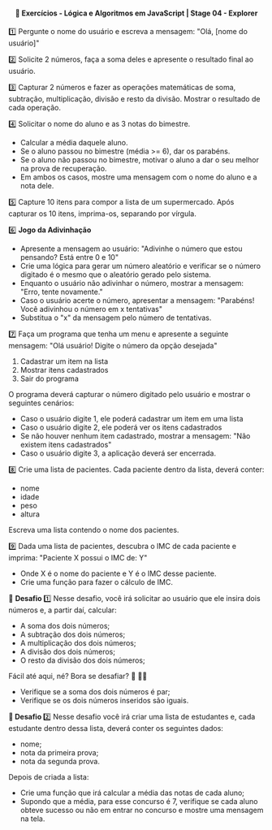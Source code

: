 <h4 align="center"> 
	🚀 Exercícios - Lógica e Algoritmos em JavaScript | Stage 04 - Explorer
</h4>


1️⃣ Pergunte o nome do usuário e escreva a mensagem: 
"Olá, [nome do usuário]"

2️⃣ Solicite 2 números, faça a soma deles e apresente o resultado final ao usuário.

3️⃣ Capturar 2 números e fazer as operações matemáticas de soma, subtração, multiplicação, divisão e resto da divisão. Mostrar o resultado de cada operação.

4️⃣ Solicitar o nome do aluno e as 3 notas do bimestre.
    <ul>
      <li> Calcular a média daquele aluno.</li>
      <li> Se o aluno passou no bimestre (média >= 6), dar os parabéns.</li>
      <li> Se o aluno não passou no bimestre, motivar o aluno a dar o seu melhor na prova de recuperação.</li>
      <li> Em ambos os casos, mostre uma mensagem com o nome do aluno e a nota dele.</li>
    </ul>
    
5️⃣ Capture 10 itens para compor a lista de um supermercado. Após capturar os 10 itens, imprima-os, separando por vírgula.

6️⃣ <strong>Jogo da Adivinhação</strong>
    <ul>
      <li> Apresente a mensagem ao usuário: "Adivinhe o número que estou pensando? Está entre 0 e 10"</li>
      <li> Crie uma lógica para gerar um número aleatório e verificar se o número digitado é o mesmo que o aleatório gerado pelo sistema.</li>
      <li> Enquanto o usuário não adivinhar o número, mostrar a mensagem: "Erro, tente novamente."</li>
      <li> Caso o usuário acerte o número, apresentar a mensagem: "Parabéns! Você adivinhou o número em x tentativas"</li>
      <li> Substitua o "x" da mensagem pelo número de tentativas.</li>
    </ul>

7️⃣ Faça um programa que tenha um menu e apresente a seguinte mensagem: "Olá usuário! Digite o número da opção desejada"
    <ol>
      <li>Cadastrar um item na lista</li>
      <li>Mostrar itens cadastrados</li>
      <li>Sair do programa</li>
    </ol>
    
   O programa deverá capturar o número digitado pelo usuário e mostrar o seguintes cenários:
   <ul>
    <li> Caso o usuário digite 1, ele poderá cadastrar um item em uma lista </li>
    <li> Caso o usuário digite 2, ele poderá ver os itens cadastrados </li>
    <li> Se não houver nenhum item cadastrado, mostrar a mensagem: "Não existem itens cadastrados" </li>
    <li> Caso o usuário digite 3, a aplicação deverá ser encerrada. </li>
   </ul>

8️⃣ Crie uma lista de pacientes. Cada paciente dentro da lista, deverá conter:
   <ul>
     <li> nome </li>
     <li> idade </li>
     <li> peso </li>
     <li> altura </li>
   </ul>
      
Escreva uma lista contendo o nome dos pacientes.

9️⃣ Dada uma lista de pacientes, descubra o IMC de cada paciente e imprima: "Paciente X possui o IMC de: Y"
    <ul>
     <li> Onde X é o nome do paciente e Y é o IMC desse paciente. </li>
     <li> Crie uma função para fazer o cálculo de IMC. </li>
    </ul>

🎯 <strong> Desafio </strong> 1️⃣ Nesse desafio, você irá solicitar ao usuário que ele insira dois números e, a partir daí, calcular:
   <ul>
     <li> A soma dos dois números; </li>
     <li> A subtração dos dois números; </li>
     <li> A multiplicação dos dois números; </li>
     <li> A divisão dos dois números; </li>
     <li> O resto da divisão dos dois números; </li>
   </ul>

 Fácil até aqui, né? Bora se desafiar? 👀 🧑‍🚀
   <ul>
     <li> Verifique se a soma dos dois números é par; </li>
     <li> Verifique se os dois números inseridos são iguais. </li>
   </ul>

🎯<strong> Desafio </strong> 2️⃣ Nesse desafio você irá criar uma lista de estudantes e, cada estudante dentro dessa lista, deverá conter os seguintes dados:
   <ul>
     <li> nome; </li>
     <li> nota da primeira prova; </li>
     <li> nota da segunda prova. </li>
   </ul>

Depois de criada a lista:
   <ul>
     <li> Crie uma função que irá calcular a média das notas de cada aluno; </li>
     <li> Supondo que a média, para esse concurso é 7, verifique se cada aluno obteve sucesso ou não em entrar no concurso e mostre uma mensagem na tela. </li>

